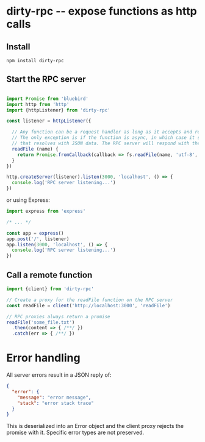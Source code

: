 dirty-rpc -- expose functions as http calls
===========================================

## Install

    npm install dirty-rpc

## Start the RPC server

```javascript

import Promise from 'bluebird'
import http from 'http'
import {httpListener} from 'dirty-rpc'

const listener = httpListener({

  // Any function can be a request handler as long as it accepts and returns JSON data.
  // The only exception is if the function is async, in which case it should return a promise
  // that resolves with JSON data. The RPC server will respond with the result of the promise.
  readFile (name) {
    return Promise.fromCallback(callback => fs.readFile(name, 'utf-8', callback))
  }
})

http.createServer(listener).listen(3000, 'localhost', () => {
  console.log('RPC server listening...')
})
```

or using Express:

```javascript
import express from 'express'

/* ... */

const app = express()
app.post('/', listener)
app.listen(3000, 'localhost', () => {
  console.log('RPC server listening...')
})
```

## Call a remote function

```javascript
import {client} from 'dirty-rpc'

// Create a proxy for the readFile function on the RPC server
const readFile = client('http://localhost:3000', 'readFile')

// RPC proxies always return a promise
readFile('some_file.txt')
  .then(content => { /**/ })
  .catch(err => { /**/ })
```

# Error handling

All server errors result in a JSON reply of:

```json
{
  "error": {
    "message": "error message",
    "stack": "error stack trace"
  }
}
```

This is deserialized into an Error object and the client proxy rejects the promise with it. Specific error types are not preserved.
